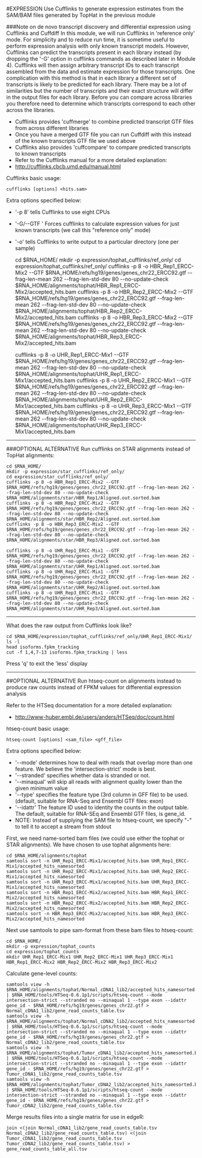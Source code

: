 #EXPRESSION
Use Cufflinks to generate expression estimates from the SAM/BAM files generated by TopHat in the previous module
	
###Note on de novo transcript discovery and differential expression using Cufflinks and Cuffdiff
In this module, we will run Cufflinks in 'reference only' mode. For simplicity and to reduce run time, it is sometime useful to perform expression analysis with only known transcript models. However, Cufflinks can predict the transcripts present in each library instead (by dropping the '-G' option in cufflinks commands as described later in Module 4). Cufflinks will then assign arbitrary transcript IDs to each transcript assembled from the data and estimate expression for those transcripts. One complication with this method is that in each library a different set of transcripts is likely to be predicted for each library. There may be a lot of similarities but the number of transcripts and their exact structure will differ in the output files for each library. Before you can compare across libraries you therefore need to determine which transcripts correspond to each other across the libraries.

* Cufflinks provides 'cuffmerge' to combine predicted transcript GTF files from across different libraries
 * Once you have a merged GTF file you can run Cuffdiff with this instead of the known transcripts GTF file we used above
* Cufflinks also provides 'cuffcompare' to compare predicted transcripts to known transcripts
* Refer to the Cufflinks manual for a more detailed explanation:
 * http://cufflinks.cbcb.umd.edu/manual.html
	
Cufflinks basic usage:  
```
cufflinks [options] <hits.sam>
```
	
Extra options specified below:  
* '-p 8' tells Cufflinks to use eight CPUs
* '-G/--GTF <known transcripts file>' Forces cufflinks to calculate expression values for just known transcripts (we call this "reference only" mode)
* '-o' tells Cufflinks to write output to a particular directory (one per sample)


	cd $RNA_HOME/
	mkdir -p expression/tophat_cufflinks/ref_only/
	cd expression/tophat_cufflinks/ref_only/
	cufflinks -p 8 -o HBR_Rep1_ERCC-Mix2 --GTF $RNA_HOME/refs/hg19/genes/genes_chr22_ERCC92.gtf --frag-len-mean 262 --frag-len-std-dev 80 --no-update-check $RNA_HOME/alignments/tophat/HBR_Rep1_ERCC-Mix2/accepted_hits.bam
	cufflinks -p 8 -o HBR_Rep2_ERCC-Mix2 --GTF $RNA_HOME/refs/hg19/genes/genes_chr22_ERCC92.gtf --frag-len-mean 262 --frag-len-std-dev 80 --no-update-check $RNA_HOME/alignments/tophat/HBR_Rep2_ERCC-Mix2/accepted_hits.bam
	cufflinks -p 8 -o HBR_Rep3_ERCC-Mix2 --GTF $RNA_HOME/refs/hg19/genes/genes_chr22_ERCC92.gtf --frag-len-mean 262 --frag-len-std-dev 80 --no-update-check $RNA_HOME/alignments/tophat/HBR_Rep3_ERCC-Mix2/accepted_hits.bam

	cufflinks -p 8 -o UHR_Rep1_ERCC-Mix1 --GTF $RNA_HOME/refs/hg19/genes/genes_chr22_ERCC92.gtf --frag-len-mean 262 --frag-len-std-dev 80 --no-update-check $RNA_HOME/alignments/tophat/UHR_Rep1_ERCC-Mix1/accepted_hits.bam
	cufflinks -p 8 -o UHR_Rep2_ERCC-Mix1 --GTF $RNA_HOME/refs/hg19/genes/genes_chr22_ERCC92.gtf --frag-len-mean 262 --frag-len-std-dev 80 --no-update-check $RNA_HOME/alignments/tophat/UHR_Rep2_ERCC-Mix1/accepted_hits.bam
	cufflinks -p 8 -o UHR_Rep3_ERCC-Mix1 --GTF $RNA_HOME/refs/hg19/genes/genes_chr22_ERCC92.gtf --frag-len-mean 262 --frag-len-std-dev 80 --no-update-check $RNA_HOME/alignments/tophat/UHR_Rep3_ERCC-Mix1/accepted_hits.bam
	
---
###OPTIONAL ALTERNATIVE
Run cufflinks on STAR alignments instead of TopHat alignments:

	cd $RNA_HOME/
	mkdir -p expression/star_cufflinks/ref_only/
	cd expression/star_cufflinks/ref_only/
	cufflinks -p 8 -o HBR_Rep1_ERCC-Mix2 --GTF $RNA_HOME/refs/hg19/genes/genes_chr22_ERCC92.gtf --frag-len-mean 262 --frag-len-std-dev 80 --no-update-check $RNA_HOME/alignments/star/HBR_Rep1/Aligned.out.sorted.bam
	cufflinks -p 8 -o HBR_Rep2_ERCC-Mix2 --GTF $RNA_HOME/refs/hg19/genes/genes_chr22_ERCC92.gtf --frag-len-mean 262 --frag-len-std-dev 80 --no-update-check $RNA_HOME/alignments/star/HBR_Rep2/Aligned.out.sorted.bam
	cufflinks -p 8 -o HBR_Rep3_ERCC-Mix2 --GTF $RNA_HOME/refs/hg19/genes/genes_chr22_ERCC92.gtf --frag-len-mean 262 --frag-len-std-dev 80 --no-update-check $RNA_HOME/alignments/star/HBR_Rep3/Aligned.out.sorted.bam

	cufflinks -p 8 -o UHR_Rep1_ERCC-Mix1 --GTF $RNA_HOME/refs/hg19/genes/genes_chr22_ERCC92.gtf --frag-len-mean 262 --frag-len-std-dev 80 --no-update-check $RNA_HOME/alignments/star/UHR_Rep1/Aligned.out.sorted.bam
	cufflinks -p 8 -o UHR_Rep2_ERCC-Mix1 --GTF $RNA_HOME/refs/hg19/genes/genes_chr22_ERCC92.gtf --frag-len-mean 262 --frag-len-std-dev 80 --no-update-check $RNA_HOME/alignments/star/UHR_Rep2/Aligned.out.sorted.bam
	cufflinks -p 8 -o UHR_Rep3_ERCC-Mix1 --GTF $RNA_HOME/refs/hg19/genes/genes_chr22_ERCC92.gtf --frag-len-mean 262 --frag-len-std-dev 80 --no-update-check $RNA_HOME/alignments/star/UHR_Rep3/Aligned.out.sorted.bam
---
	
What does the raw output from Cufflinks look like?

	cd $RNA_HOME/expression/tophat_cufflinks/ref_only/UHR_Rep1_ERCC-Mix1/
	ls -l 
	head isoforms.fpkm_tracking
	cut -f 1,4,7-13 isoforms.fpkm_tracking | less

Press 'q' to exit the 'less' display

---
##OPTIONAL ALTERNATIVE
Run htseq-count on alignments instead to produce raw counts instead of FPKM values for differential expression analysis
	
Refer to the HTSeq documentation for a more detailed explanation:
* http://www-huber.embl.de/users/anders/HTSeq/doc/count.html
	
htseq-count basic usage:
```
htseq-count [options] <sam_file> <gff_file>
```
	
Extra options specified below:
* '--mode' determines how to deal with reads that overlap more than one feature. We believe the 'intersection-strict' mode is best.
* '--stranded' specifies whether data is stranded or not. 
* '--minaqual' will skip all reads with alignment quality lower than the given minimum value
* '--type' specifies the feature type (3rd column in GFF file) to be used. (default, suitable for RNA-Seq and Ensembl GTF files: exon)
* '--idattr' The feature ID used to identity the counts in the output table. The default, suitable for RNA-SEq and Ensembl GTF files, is gene_id.
* NOTE: Instead of supplying the SAM file to htseq-count, we specify "-" to tell it to accept a stream from stdout
	
First, we need name-sorted bam files (we could use either the tophat or STAR alignments). We have chosen to use tophat alignments here:

	cd $RNA_HOME/alignments/tophat
	samtools sort -n UHR_Rep1_ERCC-Mix1/accepted_hits.bam UHR_Rep1_ERCC-Mix1/accepted_hits_namesorted
	samtools sort -n UHR_Rep2_ERCC-Mix1/accepted_hits.bam UHR_Rep2_ERCC-Mix1/accepted_hits_namesorted
	samtools sort -n UHR_Rep3_ERCC-Mix1/accepted_hits.bam UHR_Rep3_ERCC-Mix1/accepted_hits_namesorted
	samtools sort -n HBR_Rep1_ERCC-Mix2/accepted_hits.bam HBR_Rep1_ERCC-Mix2/accepted_hits_namesorted
	samtools sort -n HBR_Rep2_ERCC-Mix2/accepted_hits.bam HBR_Rep2_ERCC-Mix2/accepted_hits_namesorted
	samtools sort -n HBR_Rep3_ERCC-Mix2/accepted_hits.bam HBR_Rep3_ERCC-Mix2/accepted_hits_namesorted
	
Next use samtools to pipe sam-format from these bam files to htseq-count:

	cd $RNA_HOME/
	mkdir -p expression/tophat_counts
	cd expression/tophat_counts
	mkdir UHR_Rep1_ERCC-Mix1 UHR_Rep2_ERCC-Mix1 UHR_Rep3_ERCC-Mix1 HBR_Rep1_ERCC-Mix2 HBR_Rep2_ERCC-Mix2 HBR_Rep3_ERCC-Mix2
	
Calculate gene-level counts:

	samtools view -h $RNA_HOME/alignments/tophat/Normal_cDNA1_lib2/accepted_hits_namesorted.bam | $RNA_HOME/tools/HTSeq-0.6.1p1/scripts/htseq-count --mode intersection-strict --stranded no --minaqual 1 --type exon --idattr gene_id - $RNA_HOME/refs/hg19/genes/genes_chr22.gtf > Normal_cDNA1_lib2/gene_read_counts_table.tsv 
	samtools view -h $RNA_HOME/alignments/tophat/Normal_cDNA2_lib2/accepted_hits_namesorted.bam | $RNA_HOME/tools/HTSeq-0.6.1p1/scripts/htseq-count --mode intersection-strict --stranded no --minaqual 1 --type exon --idattr gene_id - $RNA_HOME/refs/hg19/genes/genes_chr22.gtf > Normal_cDNA2_lib2/gene_read_counts_table.tsv 
	samtools view -h $RNA_HOME/alignments/tophat/Tumor_cDNA1_lib2/accepted_hits_namesorted.bam | $RNA_HOME/tools/HTSeq-0.6.1p1/scripts/htseq-count --mode intersection-strict --stranded no --minaqual 1 --type exon --idattr gene_id - $RNA_HOME/refs/hg19/genes/genes_chr22.gtf > Tumor_cDNA1_lib2/gene_read_counts_table.tsv 
	samtools view -h $RNA_HOME/alignments/tophat/Tumor_cDNA2_lib2/accepted_hits_namesorted.bam | $RNA_HOME/tools/HTSeq-0.6.1p1/scripts/htseq-count --mode intersection-strict --stranded no --minaqual 1 --type exon --idattr gene_id - $RNA_HOME/refs/hg19/genes/genes_chr22.gtf > Tumor_cDNA2_lib2/gene_read_counts_table.tsv 
	
Merge results files into a single matrix for use in edgeR:

	join <(join Normal_cDNA1_lib2/gene_read_counts_table.tsv Normal_cDNA2_lib2/gene_read_counts_table.tsv) <(join Tumor_cDNA1_lib2/gene_read_counts_table.tsv Tumor_cDNA2_lib2/gene_read_counts_table.tsv) > gene_read_counts_table_all.tsv
